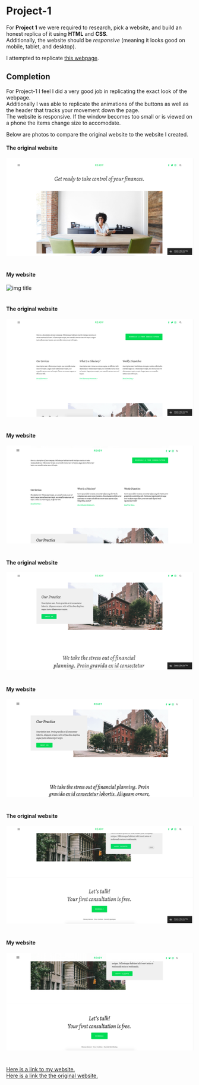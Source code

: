 # Project-1
For __Project 1__  we were required to research, pick a website, and build an honest replica of it using __HTML__ and __CSS__.  
Additionally, the website should be *responsive* (meaning it looks good on mobile, tablet, and desktop).

I attempted to replicate [this webpage](https://ready-demo.squarespace.com/?nochrome=false).

## Completion  
For Project-1 I feel I did a very good job in replicating the exact look of the webpage.  
Additionally I was able to replicate the animations of the buttons as well as the header that tracks your movement down the page.  
The website is responsive. If the window becomes too small or is viewed on a phone the items change size 
to accomodate.

Below are photos to compare the original website to the website I created.

#### The original website  
![img title](images/screenshot1.png)  

#  
#  

#### My website  
![img title](images/screenshot2.png)

#  
#  

#### The original website  
![img title](images/realSite2.png)  

#  
#  

#### My website  
![img title](images/mySite2.png)

#
#

#### The original website  
![img title](images/realSite3.png)  

#  
#  

#### My website  
![img title](images/mySite3.png)

#
#

#### The original website  
![img title](images/realSite4.png)  

#  
#  

#### My website  
![img title](images/mySite4.png)  

#

[Here is a link to my website.](https://tylereikenberg.github.io/Tyler-Eikenberg-Project-1/#)  
[Here is a link the the original website.](https://ready-demo.squarespace.com/?nochrome=false)


